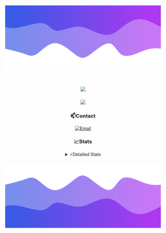 ![Header](./header.png)
<div align="center">

<h1 align="center">
  <a href="https://git.io/typing-svg">
    <img src="https://readme-typing-svg.herokuapp.com/?lines=Hello,+There!+👋;This+is+chicho.;CEO+on+Hely+Development....;&center=true&size=25">
  </a>
</h1>
  
<p align="center">
  <img src="https://lanyard.cnrad.dev/api/852683595378196480" />
</p>

### 📫Contact
  [![Email](https://img.shields.io/badge/Email-gastondalla@gmail.com-04619f?style=for-the-badge&logo=gmail&logoColor=white)](mailto:gastondalla@gmail.com)
</br>  
### 📈Stats
<details>
    <summary> ⚡Detailed Stats</summary>
    <br/>

<!--START_SECTION:waka-->
![Code Time](http://img.shields.io/badge/Code%20Time-154%20hrs%2017%20mins-blue)

![Profile Views](http://img.shields.io/badge/Profile%20Views-1-blue)

**🐱 My GitHub Data** 

> 📦 37.5 kB Used in GitHub's Storage 
 > 
> 🏆 7 Contributions in the Year 2023
 > 
> 🚫 Not Opted to Hire
 > 
> 📜 6 Public Repositories 
 > 
> 🔑 8 Private Repositories 
 > 
**I'm a Night 🦉** 

```text
🌞 Morning                14 commits          █░░░░░░░░░░░░░░░░░░░░░░░░   04.35 % 
🌆 Daytime                48 commits          ████░░░░░░░░░░░░░░░░░░░░░   14.91 % 
🌃 Evening                151 commits         ████████████░░░░░░░░░░░░░   46.89 % 
🌙 Night                  109 commits         ████████░░░░░░░░░░░░░░░░░   33.85 % 
```
📅 **I'm Most Productive on Tuesday** 

```text
Monday                   24 commits          ██░░░░░░░░░░░░░░░░░░░░░░░   07.45 % 
Tuesday                  64 commits          █████░░░░░░░░░░░░░░░░░░░░   19.88 % 
Wednesday                61 commits          █████░░░░░░░░░░░░░░░░░░░░   18.94 % 
Thursday                 32 commits          ██░░░░░░░░░░░░░░░░░░░░░░░   09.94 % 
Friday                   43 commits          ███░░░░░░░░░░░░░░░░░░░░░░   13.35 % 
Saturday                 48 commits          ████░░░░░░░░░░░░░░░░░░░░░   14.91 % 
Sunday                   50 commits          ████░░░░░░░░░░░░░░░░░░░░░   15.53 % 
```


📊 **This Week I Spent My Time On** 

```text
🕑︎ Time Zone: America/Argentina/Buenos_Aires

💬 Programming Languages: 
JavaScript               5 hrs 41 mins       ███████░░░░░░░░░░░░░░░░░░   27.93 % 
C#                       5 hrs 40 mins       ███████░░░░░░░░░░░░░░░░░░   27.86 % 
HTML                     3 hrs 31 mins       ████░░░░░░░░░░░░░░░░░░░░░   17.33 % 
Other                    2 hrs 6 mins        ███░░░░░░░░░░░░░░░░░░░░░░   10.34 % 
Python                   1 hr 24 mins        ██░░░░░░░░░░░░░░░░░░░░░░░   06.93 % 

🔥 Editors: 
VS Code                  12 hrs 33 mins      ███████████████░░░░░░░░░░   61.63 % 
Visual Studio            7 hrs 49 mins       ██████████░░░░░░░░░░░░░░░   38.37 % 

🐱‍💻 Projects: 
Unknown Project          9 hrs 22 mins       ████████████░░░░░░░░░░░░░   46.01 % 
Palometa                 5 hrs 50 mins       ███████░░░░░░░░░░░░░░░░░░   28.66 % 
Coder                    3 hrs 11 mins       ████░░░░░░░░░░░░░░░░░░░░░   15.62 % 
StringExtractor          58 mins             █░░░░░░░░░░░░░░░░░░░░░░░░   04.78 % 
SS Help                  39 mins             █░░░░░░░░░░░░░░░░░░░░░░░░   03.21 % 

💻 Operating System: 
Windows                  20 hrs 22 mins      █████████████████████████   100.00 % 
```

**I Mostly Code in JavaScript** 

```text
JavaScript               8 repos             ██████████░░░░░░░░░░░░░░░   38.10 % 
CSS                      3 repos             ████░░░░░░░░░░░░░░░░░░░░░   14.29 % 
Python                   2 repos             ██░░░░░░░░░░░░░░░░░░░░░░░   09.52 % 
C#                       1 repo              █░░░░░░░░░░░░░░░░░░░░░░░░   04.76 % 
Batchfile                1 repo              █░░░░░░░░░░░░░░░░░░░░░░░░   04.76 % 
```




 Last Updated on 16/06/2023 13:15:18 UTC
<!--END_SECTION:waka-->
</details>

![Footer](./footer.png)
